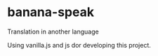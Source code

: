 # banana-speak
 Translation in another language

 Using vanilla.js and js dor developing this project.
